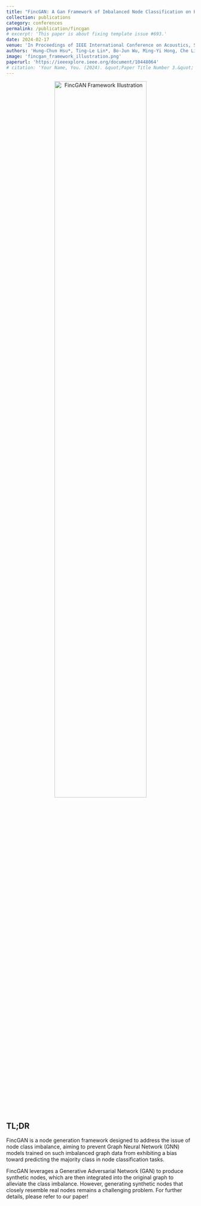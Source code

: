 ```yaml
---
title: "FincGAN: A Gan Framework of Imbalanced Node Classification on Heterogeneous Graph Neural Network"
collection: publications
category: conferences
permalink: /publication/fincgan
# excerpt: 'This paper is about fixing template issue #693.'
date: 2024-02-17
venue: 'In Proceedings of IEEE International Conference on Acoustics, Speech and Signal Processing (ICASSP)'
authors: 'Hung-Chun Hsu*, Ting-Le Lin*, Bo-Jun Wu, Ming-Yi Hong, Che Lin, Chih-Yu Wang'
image: 'fincgan_framework_illustration.png'
paperurl: 'https://ieeexplore.ieee.org/document/10448064'
# citation: 'Your Name, You. (2024). &quot;Paper Title Number 3.&quot; <i>GitHub Journal of Bugs</i>. 1(3).'
---
```


<!-- Image for individual page -->
<div style="text-align: center; margin-bottom: 20px;">
  <img src="/images/fincgan_framework_illustration.png" alt="FincGAN Framework Illustration" style="width: 70%; height: auto; margin-bottom: 15px; border-radius: 5px;">
</div>

<h2 style="text-align: left;">TL;DR</h2>

<div style="text-align: left; margin-bottom: 20px;">
  <p>FincGAN is a node generation framework designed to address the issue of node class imbalance, aiming to prevent Graph Neural Network (GNN) models trained on such imbalanced graph data from exhibiting a bias toward predicting the majority class in node classification tasks.</p>
  
  <p>FincGAN leverages a Generative Adversarial Network (GAN) to produce synthetic nodes, which are then integrated into the original graph to alleviate the class imbalance. However, generating synthetic nodes that closely resemble real nodes remains a challenging problem. For further details, please refer to our paper!</p>
</div>